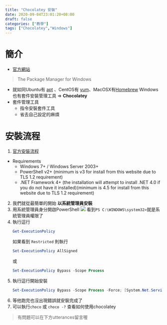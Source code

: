 ```yaml
---
title: "Chocolatey 安裝"
date: 2020-09-04T23:01:20+08:00
draft: false
categories: ["教學"]
tags: ["Chocolatey","Windows"]
---
```



# 簡介
* [官方網站](https://chocolatey.org/)
> The Package Manager for Windows
* 就如同Ubuntu有 [apt](https://zh.wikipedia.org/wiki/APT) 、CentOS有 [yum](https://zh.wikipedia.org/wiki/Yellowdog_Updater,_Modified)、MacOSX有[Homebrew](https://brew.sh/index_zh-tw) Windows也有套件安裝管理工具 => **Chocolatey**
* 套件管理工具
  * 指令安裝套件工具
  * 省去自己設定的麻煩
# 安裝流程
1. [官方安裝流程](https://chocolatey.org/install)
* Requirements
  * Windows 7+ / Windows Server 2003+
  * PowerShell v2+ (minimum is v3 for install from this website due to TLS 1.2 requirement)
   * .NET Framework 4+ (the installation will attempt to install .NET 4.0 if you do not have it installed)(minimum is 4.5 for install from this website due to TLS 1.2 requirement)
2. 我們就從最簡單的開始  **以系統管理員安裝**
3. 用系統管理員身分開啟PowerShell 
![](https://i.imgur.com/gJTJPue.png)
看到`PS C:\WINDOWS\system32>`就是系統管理員權限了
4. 執行這行
    ```Powershell
    Get-ExecutionPolicy
    ```
    如果看到 `Restricted` 則執行
    ```Powershell
    Set-ExecutionPolicy AllSigned
    ```
    或
    ```Powershell
    Set-ExecutionPolicy Bypass -Scope Process
    ```
5. 執行這行開始安裝
    ```Powershell
    Set-ExecutionPolicy Bypass -Scope Process -Force; [System.Net.ServicePointManager]::SecurityProtocol = [System.Net.ServicePointManager]::SecurityProtocol -bor 3072; iex ((New-Object System.Net.WebClient).DownloadString('https://chocolatey.org/install.ps1'))
    ```
6. 等他跑完也沒出現錯誤就安裝完成了  
7. 可以執行`choco` 或 `choco -?`
查看如何使用chocolatey
>有問題可以在下方utterances留言喔
